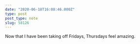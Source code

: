 ```yaml
---
date: "2020-06-18T16:08:46.000Z"
type: post 
post_type: note
slug: 58126
---
```

Now that I have been taking off Fridays, Thursdays feel amazing. 
